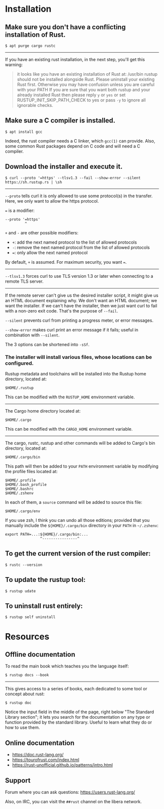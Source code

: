 # Installation
## Make sure you don't have a conflicting installation of Rust.

    $ apt purge cargo rustc

---

If you have an existing rust installation, in the next step, you'll get this warning:

   > it looks like you have an existing installation of Rust at:
   > /usr/bin
   > rustup should not be installed alongside Rust. Please uninstall your existing Rust first.
   > Otherwise you may have confusion unless you are careful with your PATH
   > If you are sure that you want both rustup and your already installed Rust
   > then please reply `y` or `yes` or set RUSTUP_INIT_SKIP_PATH_CHECK to yes
   > or pass `-y` to ignore all ignorable checks.

## Make sure a C compiler is installed.

    $ apt install gcc

Indeed, the rust compiler needs a C linker, which `gcc(1)` can provide.
Also, some common Rust packages depend on C code and will need a C compiler.

##
## Download the installer and execute it.

    $ curl --proto '=https' --tlsv1.3 --fail --show-error --silent https://sh.rustup.rs | \sh

---

`--proto` tells curl it is only allowed to use some protocol(s) in the transfer.
Here, we only want to allow the https protocol.

`=` is a modifier:

    --proto '=https'
             ^

`+` and `-` are other possible modifiers:

   - `+`: add the next named protocol to the list of allowed protocols
   - `-`: remove the next named protocol from the list of allowed protocols
   - `=`: only allow the next named protocol

By default, `+` is assumed.
For maximum security, you want `=`.

---

`--tlsv1.3` forces  curl to use  TLS version 1.3 or  later when connecting  to a
remote TLS server.

---

If the remote server  can't give us the desired installer  script, it might give
us an HTML document explaining why.  We don't want an HTML document; we want the
installer.
If we can't have  the installer, then we just want curl to  fail with a non-zero
exit code.  That's the purpose of `--fail`.

`--silent` prevents curl from printing a progress meter, or error messages.

`--show-error`  makes  curl print  an  error  message  if  it fails;  useful  in
combination with `--silent`.

The 3 options can be shortened into `-sSf`.

### The installer will install various files, whose locations can be configured.

Rustup metadata and toolchains will be installed into the Rustup home directory, located at:

    $HOME/.rustup

This can be modified with the `RUSTUP_HOME` environment variable.

---

The Cargo home directory located at:

    $HOME/.cargo

This can be modified with the `CARGO_HOME` environment variable.

---

The  cargo, rustc,  rustup  and other  commands  will be  added  to Cargo's  bin
directory, located at:

    $HOME/.cargo/bin

This path  will then be added  to your `PATH` environment  variable by modifying
the profile files located at:

    $HOME/.profile
    $HOME/.bash_profile
    $HOME/.bashrc
    $HOME/.zshenv

In each of them, a `source` command will be added to source this file:

    $HOME/.cargo/env

If  you  use zsh,  I  think  you can  undo  all  those editions;  provided  that
you  manually  include the  `${HOME}/.cargo/bin`  directory  in your  `PATH`  in
`~/.zshenv`:

    export PATH=...:${HOME}/.cargo/bin:...
                    ^----------------^

##
## To get the current version of the rust compiler:

    $ rustc --version

## To update the rustup tool:

    $ rustup udate

## To uninstall rust entirely:

    $ rustup self uninstall

##
# Resources
## Offline documentation

To read the main book which teaches you the language itself:

    $ rustup docs --book

---

This gives access to  a series of books, each dedicated to  some tool or concept
about rust:

    $ rustup doc

Notice the  input field  in the middle  of the page,  right below  "The Standard
Library  section"; it  lets you  search  for the  documentation on  any type  or
function provided by the standard library.  Useful  to learn what they do or how
to use them.

## Online documentation

- <https://doc.rust-lang.org/>
- <https://tourofrust.com/index.html>
- <https://rust-unofficial.github.io/patterns/intro.html>

## Support

Forum where you can ask questions: <https://users.rust-lang.org/>

Also, on IRC, you can visit the `##rust` channel on the libera network.
